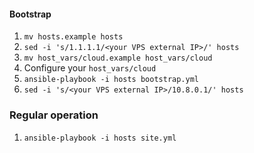 #### Bootstrap
1. `mv hosts.example hosts`
1. `sed -i 's/1.1.1.1/<your VPS external IP>/' hosts`
1. `mv host_vars/cloud.example host_vars/cloud`
1. Configure your `host_vars/cloud`
1. `ansible-playbook -i hosts bootstrap.yml`
1. `sed -i 's/<your VPS external IP>/10.8.0.1/' hosts`

### Regular operation

1. `ansible-playbook -i hosts site.yml`
